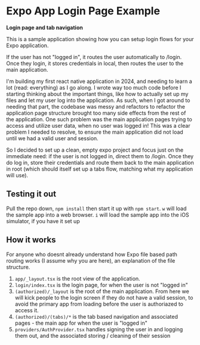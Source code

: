 # Expo App Login Page Example

**Login page and tab navigation**

This is a sample application showing how you can setup login flows for your Expo application.

If the user has not "logged in", it routes the user automatically to /login. Once they login, it stores credentials in local, then routes the user
to the main application.

I'm building my first react native application in 2024, and needing to learn a lot (read: everything) as I go along. I wrote way too much code
before I starting thinking about the important things, like how to actually set up my files and let my user log into the application. As such,
when I got around to needing that part, the codebase was messy and refactors to refactor the application page structure brought too many
side effects from the rest of the application. One such problem was the main application pages trying to access and utilize user data, when no user was
logged in! This was a clear problem I needed to resolve, to ensure the main application did not load until we had a valid user and session.


So I decided to set up a clean, empty expo project and focus just on the immediate need: if the user is not logged in, direct them to /login. Once they
do log in, store their credentials and route them back to the main application in root (which should itself set up a tabs flow, matching what my application
will use).

## Testing it out
Pull the repo down, `npm install` then start it up with `npm start`. 
`w` will load the sample app into a web browser.
`i` will load the sample app into the iOS simulator, if you have it set up

## How it works
For anyone who doesnt already understand how Expo file based path routing works (I assume why you are here), an explanation of the file structure.

1. `app/_layout.tsx` is the root view of the application.
2. `login/index.tsx` is the login page, for when the user is not "logged in"
3. `(authorized)/_layout` is the root of the main application. From here we will kick people to the login screen if they do not have a valid session, to avoid the primary app from loading before the user is authoriazed to access it.
4. `(authorized)/(tabs)/*` is the tab based navigation and associated pages - the main app for when the user is "logged in"
5. `providers/AuthProvider.tsx` handles signing the user in and logging them out, and the associated storing / cleaning of their session
